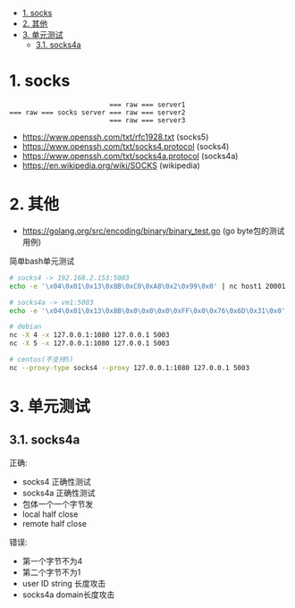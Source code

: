 <!-- TOC -->

- [1. socks](#1-socks)
- [2. 其他](#2-其他)
- [3. 单元测试](#3-单元测试)
    - [3.1. socks4a](#31-socks4a)

<!-- /TOC -->


<a id="markdown-1-socks" name="1-socks"></a>
# 1. socks
```
                         === raw === server1  
=== raw === socks server === raw === server2  
                         === raw === server3  
```

* https://www.openssh.com/txt/rfc1928.txt (socks5)
* https://www.openssh.com/txt/socks4.protocol (socks4)
* https://www.openssh.com/txt/socks4a.protocol (socks4a)
* https://en.wikipedia.org/wiki/SOCKS (wikipedia)


<a id="markdown-2-其他" name="2-其他"></a>
# 2. 其他
* https://golang.org/src/encoding/binary/binary_test.go (go byte包的测试用例)


简单bash单元测试
```bash
# socks4 -> 192.168.2.153:5003
echo -e '\x04\0x01\0x13\0x8B\0xC0\0xA8\0x2\0x99\0x0' | nc host1 20001

# socks4a -> vm1:5003
echo -e '\x04\0x01\0x13\0x8B\0x0\0x0\0x0\0xFF\0x0\0x76\0x6D\0x31\0x0' | nc host1 20001

# debian 
nc -X 4 -x 127.0.0.1:1080 127.0.0.1 5003
nc -X 5 -x 127.0.0.1:1080 127.0.0.1 5003

# centos(不支持5)
nc --proxy-type socks4 --proxy 127.0.0.1:1080 127.0.0.1 5003
```


<a id="markdown-3-单元测试" name="3-单元测试"></a>
# 3. 单元测试

<a id="markdown-31-socks4a" name="31-socks4a"></a>
## 3.1. socks4a
正确:
* socks4 正确性测试
* socks4a 正确性测试
* 包体一个一个字节发
* local half close
* remote half close


错误:
* 第一个字节不为4
* 第二个字节不为1
* user ID string 长度攻击
* socks4a domain长度攻击

